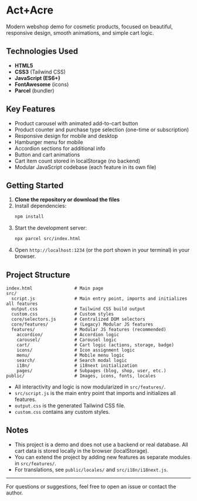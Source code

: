 # Act+Acre

Modern webshop demo for cosmetic products, focused on beautiful, responsive design, smooth animations, and simple cart logic.

## Technologies Used

- **HTML5**
- **CSS3** (Tailwind CSS)
- **JavaScript (ES6+)**
- **FontAwesome** (icons)
- **Parcel** (bundler)

## Key Features

- Product carousel with animated add-to-cart button
- Product counter and purchase type selection (one-time or subscription)
- Responsive design for mobile and desktop
- Hamburger menu for mobile
- Accordion sections for additional info
- Button and cart animations
- Cart item count stored in localStorage (no backend)
- Modular JavaScript codebase (each feature in its own file)

## Getting Started

1. **Clone the repository or download the files**
2. Install dependencies:
   ```sh
   npm install
   ```
3. Start the development server:
   ```sh
   npx parcel src/index.html
   ```
4. Open `http://localhost:1234` (or the port shown in your terminal) in your browser.

## Project Structure

```
index.html                # Main page
src/
  script.js               # Main entry point, imports and initializes all features
  output.css              # Tailwind CSS build output
  custom.css              # Custom styles
  core/selectors.js       # Centralized DOM selectors
  core/features/          # (Legacy) Modular JS features
  features/               # Modular JS features (recommended)
    accordion/            # Accordion logic
    carousel/             # Carousel logic
    cart/                 # Cart logic (actions, storage, badge)
    icons/                # Icon assignment logic
    menu/                 # Mobile menu logic
    search/               # Search modal logic
    i18n/                 # i18next initialization
    pages/                # Subpages (blog, shop, user, etc.)
public/                   # Images, icons, fonts, locales
```

- All interactivity and logic is now modularized in `src/features/`.
- `src/script.js` is the main entry point that imports and initializes all features.
- `output.css` is the generated Tailwind CSS file.
- `custom.css` contains any custom styles.

## Notes

- This project is a demo and does not use a backend or real database. All cart data is stored locally in the browser (localStorage).
- You can extend the project by adding new features as separate modules in `src/features/`.
- For translations, see `public/locales/` and `src/i18n/i18next.js`.

---

For questions or suggestions, feel free to open an issue or contact the author.
